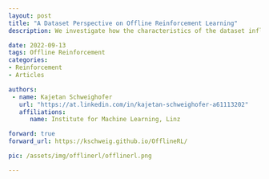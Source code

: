 ```yaml
---
layout: post
title: "A Dataset Perspective on Offline Reinforcement Learning"
description: We investigate how the characteristics of the dataset influence Offline RL algorithms. Towards that end, we introduce measures that capture how explorative or exploitative a policy is. We found, that popular algorithms in Offline RL are strongly influenced by the characteristics of the dataset and that the average performance across different datasets might not be enough for a fair comparison. 

date: 2022-09-13
tags: Offline Reinforcement
categories:
- Reinforcement
- Articles

authors:
 - name: Kajetan Schweighofer
   url: "https://at.linkedin.com/in/kajetan-schweighofer-a61113202"
   affiliations:
      name: Institute for Machine Learning, Linz

forward: true
forward_url: https://kschweig.github.io/OfflineRL/

pic: /assets/img/offlinerl/offlinerl.png

---
```


